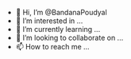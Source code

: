 - 👋 Hi, I’m @BandanaPoudyal
- 👀 I’m interested in ...
- 🌱 I’m currently learning ...
- 💞️ I’m looking to collaborate on ...
- 📫 How to reach me ...

<!---
BandanaPoudyal/BandanaPoudyal is a ✨ special ✨ repository because its `README.md` (this file) appears on your GitHub profile.
You can click the Preview link to take a look at your changes.
--->
